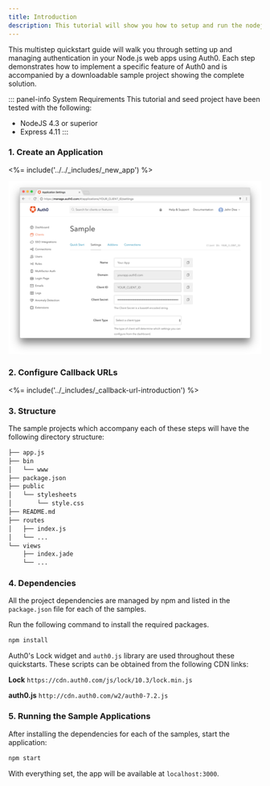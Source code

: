 ```yaml
---
title: Introduction
description: This tutorial will show you how to setup and run the nodejs webapp sample project provided by Auth0.
---
```


This multistep quickstart guide will walk you through setting up and managing authentication in your Node.js web apps using Auth0. Each step demonstrates how to implement a specific feature of Auth0 and is accompanied by a downloadable sample project showing the complete solution.

::: panel-info System Requirements
This tutorial and seed project have been tested with the following:

* NodeJS 4.3 or superior
* Express 4.11
:::

### 1. Create an Application

<%= include('../../_includes/_new_app') %>

![App Dashboard](/media/articles/angularjs/app_dashboard.png)

### 2. Configure Callback URLs

<%= include('../_includes/_callback-url-introduction') %>

### 3. Structure

The sample projects which accompany each of these steps will have the following directory structure:

```bash
├── app.js
├── bin
│   └── www
├── package.json
├── public
│   └── stylesheets
│       └── style.css
├── README.md
├── routes
│   ├── index.js
│   └── ...
└── views
    ├── index.jade
    └── ...
```

### 4. Dependencies

All the project dependencies are managed by npm and listed in the `package.json` file for each of the samples.

Run the following command to install the required packages.

```bash
npm install
```

Auth0's Lock widget and `auth0.js` library are used throughout these quickstarts. These scripts can be obtained from the following CDN links:

**Lock**
`https://cdn.auth0.com/js/lock/10.3/lock.min.js`

**auth0.js**
`http://cdn.auth0.com/w2/auth0-7.2.js`

### 5. Running the Sample Applications

After installing the dependencies for each of the samples, start the application:

```bash
npm start
```

With everything set, the app will be available at `localhost:3000`.
